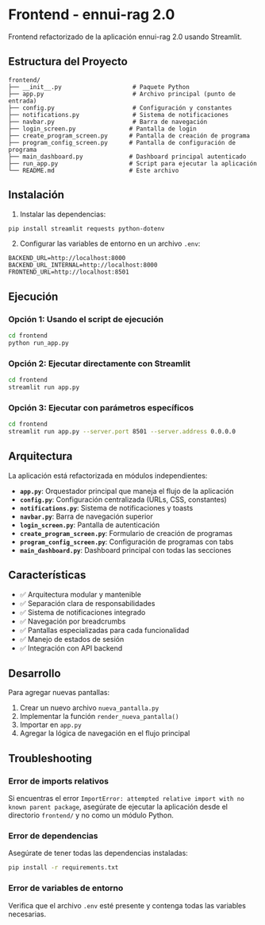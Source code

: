 # Frontend - ennui-rag 2.0

Frontend refactorizado de la aplicación ennui-rag 2.0 usando Streamlit.

## Estructura del Proyecto

```
frontend/
├── __init__.py                    # Paquete Python
├── app.py                         # Archivo principal (punto de entrada)
├── config.py                      # Configuración y constantes
├── notifications.py               # Sistema de notificaciones
├── navbar.py                      # Barra de navegación
├── login_screen.py               # Pantalla de login
├── create_program_screen.py      # Pantalla de creación de programa
├── program_config_screen.py      # Pantalla de configuración de programa
├── main_dashboard.py             # Dashboard principal autenticado
├── run_app.py                    # Script para ejecutar la aplicación
└── README.md                     # Este archivo
```

## Instalación

1. Instalar las dependencias:
```bash
pip install streamlit requests python-dotenv
```

2. Configurar las variables de entorno en un archivo `.env`:
```env
BACKEND_URL=http://localhost:8000
BACKEND_URL_INTERNAL=http://localhost:8000
FRONTEND_URL=http://localhost:8501
```

## Ejecución

### Opción 1: Usando el script de ejecución
```bash
cd frontend
python run_app.py
```

### Opción 2: Ejecutar directamente con Streamlit
```bash
cd frontend
streamlit run app.py
```

### Opción 3: Ejecutar con parámetros específicos
```bash
cd frontend
streamlit run app.py --server.port 8501 --server.address 0.0.0.0
```

## Arquitectura

La aplicación está refactorizada en módulos independientes:

- **`app.py`**: Orquestador principal que maneja el flujo de la aplicación
- **`config.py`**: Configuración centralizada (URLs, CSS, constantes)
- **`notifications.py`**: Sistema de notificaciones y toasts
- **`navbar.py`**: Barra de navegación superior
- **`login_screen.py`**: Pantalla de autenticación
- **`create_program_screen.py`**: Formulario de creación de programas
- **`program_config_screen.py`**: Configuración de programas con tabs
- **`main_dashboard.py`**: Dashboard principal con todas las secciones

## Características

- ✅ Arquitectura modular y mantenible
- ✅ Separación clara de responsabilidades
- ✅ Sistema de notificaciones integrado
- ✅ Navegación por breadcrumbs
- ✅ Pantallas especializadas para cada funcionalidad
- ✅ Manejo de estados de sesión
- ✅ Integración con API backend

## Desarrollo

Para agregar nuevas pantallas:

1. Crear un nuevo archivo `nueva_pantalla.py`
2. Implementar la función `render_nueva_pantalla()`
3. Importar en `app.py`
4. Agregar la lógica de navegación en el flujo principal

## Troubleshooting

### Error de imports relativos
Si encuentras el error `ImportError: attempted relative import with no known parent package`, asegúrate de ejecutar la aplicación desde el directorio `frontend/` y no como un módulo Python.

### Error de dependencias
Asegúrate de tener todas las dependencias instaladas:
```bash
pip install -r requirements.txt
```

### Error de variables de entorno
Verifica que el archivo `.env` esté presente y contenga todas las variables necesarias.
